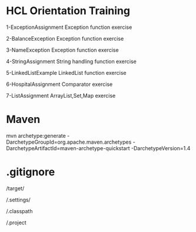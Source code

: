 # HCL Orientation Training

1-ExceptionAssignment
    Exception function exercise

2-BalanceException
    Exception function exercise

3-NameException
    Exception function exercise

4-StringAssignment
    String handling function exercise

5-LinkedListExample
    LinkedList function exercise

6-HospitalAssignment
    Comparator exercise

7-ListAssignment
    ArrayList,Set,Map exercise

# Maven

mvn archetype:generate -DarchetypeGroupId=org.apache.maven.archetypes -DarchetypeArtifactId=maven-archetype-quickstart -DarchetypeVersion=1.4

# .gitignore

/target/

/.settings/

/.classpath

/.project
